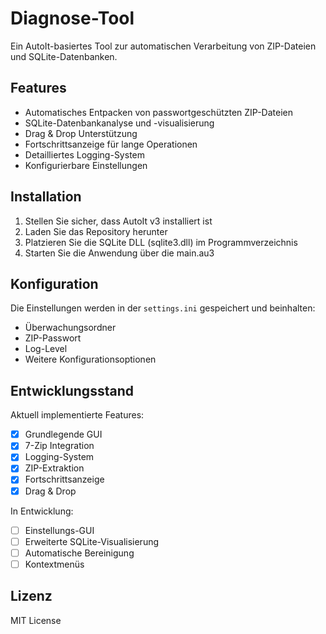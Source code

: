 # Diagnose-Tool

Ein AutoIt-basiertes Tool zur automatischen Verarbeitung von ZIP-Dateien und SQLite-Datenbanken.

## Features

- Automatisches Entpacken von passwortgeschützten ZIP-Dateien
- SQLite-Datenbankanalyse und -visualisierung
- Drag & Drop Unterstützung
- Fortschrittsanzeige für lange Operationen
- Detailliertes Logging-System
- Konfigurierbare Einstellungen

## Installation

1. Stellen Sie sicher, dass AutoIt v3 installiert ist
2. Laden Sie das Repository herunter
3. Platzieren Sie die SQLite DLL (sqlite3.dll) im Programmverzeichnis
4. Starten Sie die Anwendung über die main.au3

## Konfiguration

Die Einstellungen werden in der `settings.ini` gespeichert und beinhalten:
- Überwachungsordner
- ZIP-Passwort
- Log-Level
- Weitere Konfigurationsoptionen

## Entwicklungsstand

Aktuell implementierte Features:
- [x] Grundlegende GUI
- [x] 7-Zip Integration
- [x] Logging-System
- [x] ZIP-Extraktion
- [x] Fortschrittsanzeige
- [x] Drag & Drop

In Entwicklung:
- [ ] Einstellungs-GUI
- [ ] Erweiterte SQLite-Visualisierung
- [ ] Automatische Bereinigung
- [ ] Kontextmenüs

## Lizenz

MIT License
